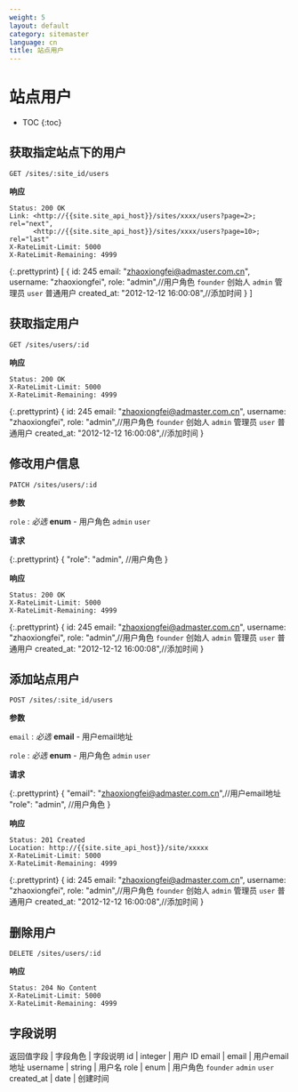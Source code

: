 ```yaml
---
weight: 5
layout: default
category: sitemaster
language: cn
title: 站点用户
---
```


# 站点用户

* TOC
{:toc}

## 获取指定站点下的用户

    GET /sites/:site_id/users

**响应**

    Status: 200 OK
    Link: <http://{{site.site_api_host}}/sites/xxxx/users?page=2>; rel="next",
          <http://{{site.site_api_host}}/sites/xxxx/users?page=10>; rel="last"
    X-RateLimit-Limit: 5000
    X-RateLimit-Remaining: 4999

{:.prettyprint}
    [
      {
          id: 245
          email: "zhaoxiongfei@admaster.com.cn",
          username: "zhaoxiongfei",
          role: "admin",//用户角色 `founder` 创始人 `admin` 管理员 `user` 普通用户
          created_at: "2012-12-12 16:00:08",//添加时间
      }
    ]

## 获取指定用户

    GET /sites/users/:id

**响应**

    Status: 200 OK
    X-RateLimit-Limit: 5000
    X-RateLimit-Remaining: 4999

{:.prettyprint}
    {
          id: 245
          email: "zhaoxiongfei@admaster.com.cn",
          username: "zhaoxiongfei",
          role: "admin",//用户角色 `founder` 创始人 `admin` 管理员 `user` 普通用户
          created_at: "2012-12-12 16:00:08",//添加时间
    }

## 修改用户信息

    PATCH /sites/users/:id

**参数**

`role`
: _必选_ **enum** - 用户角色 `admin` `user` 


**请求**

{:.prettyprint}
    {
        "role": "admin", //用户角色
    }

**响应**

    Status: 200 OK
    X-RateLimit-Limit: 5000
    X-RateLimit-Remaining: 4999

{:.prettyprint}
    {
          id: 245
          email: "zhaoxiongfei@admaster.com.cn",
          username: "zhaoxiongfei",
          role: "admin",//用户角色 `founder` 创始人 `admin` 管理员 `user` 普通用户
          created_at: "2012-12-12 16:00:08",//添加时间
    }

## 添加站点用户

    POST /sites/:site_id/users

**参数**

`email`
: _必选_ **email** - 用户email地址

`role`
: _必选_ **enum** - 用户角色 `admin` `user` 


**请求**

{:.prettyprint}
    {
        "email": "zhaoxiongfei@admaster.com.cn",//用户email地址
        "role": "admin", //用户角色
    }

**响应**

    Status: 201 Created
    Location: http://{{site.site_api_host}}/site/xxxxx
    X-RateLimit-Limit: 5000
    X-RateLimit-Remaining: 4999

{:.prettyprint}
    {
          id: 245
          email: "zhaoxiongfei@admaster.com.cn",
          username: "zhaoxiongfei",
          role: "admin",//用户角色 `founder` 创始人 `admin` 管理员 `user` 普通用户
          created_at: "2012-12-12 16:00:08",//添加时间
    }

## 删除用户

    DELETE /sites/users/:id

**响应**

    Status: 204 No Content
    X-RateLimit-Limit: 5000
    X-RateLimit-Remaining: 4999

## 字段说明

返回值字段         | 字段角色 | 字段说明
id               | integer | 用户 ID
email            | email   | 用户email地址
username         | string  | 用户名
role             | enum    | 用户角色 `founder` `admin` `user`
created_at       | date    | 创建时间

